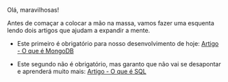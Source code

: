Olá, maravilhosas!

Antes de comaçar a colocar a mão na massa, vamos fazer uma esquenta lendo dois artigos que ajudam a expandir a mente. 

- Este primeiro é obrigatório para nosso desenvolvimento de hoje: [Artigo - O que é MongoDB](https://www.alura.com.br/artigos/mongodb-o-banco-baseado-em-documentos)

- Este segundo não é obrigatório, mas garanto que não vai se desapontar e aprenderá muito mais: [Artigo - O que é SQL](https://www.alura.com.br/artigos/o-que-e-sql) 




